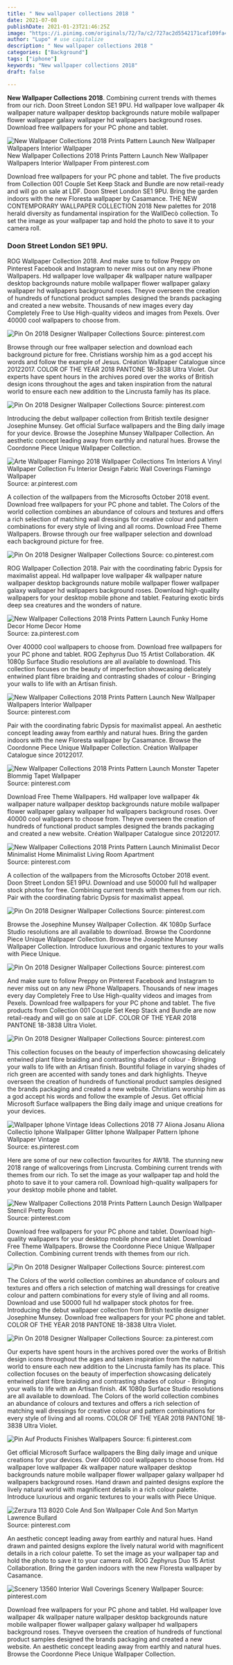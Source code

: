 ```yaml
---
title: " New wallpaper collections 2018 "
date: 2021-07-08
publishDate: 2021-01-23T21:46:25Z
image: "https://i.pinimg.com/originals/72/7a/c2/727ac2d5542171caf109fa490db3b9d6.jpg"
author: "Lupo" # use capitalize
description: " New wallpaper collections 2018 "
categories: ["Background"]
tags: ["iphone"]
keywords: "New wallpaper collections 2018"
draft: false

---
```



**New Wallpaper Collections 2018**. Combining current trends with themes from our rich. Doon Street London SE1 9PU. Hd wallpaper love wallpaper 4k wallpaper nature wallpaper desktop backgrounds nature mobile wallpaper flower wallpaper galaxy wallpaper hd wallpapers background roses. Download free wallpapers for your PC phone and tablet.

![New Wallpaper Collections 2018 Prints Pattern Launch New Wallpaper Wallpapers Interior Wallpaper](https://i.pinimg.com/564x/60/d6/d4/60d6d42abc5b4636285f1c5b5eadd8f0.jpg "New Wallpaper Collections 2018 Prints Pattern Launch New Wallpaper Wallpapers Interior Wallpaper")
New Wallpaper Collections 2018 Prints Pattern Launch New Wallpaper Wallpapers Interior Wallpaper From pinterest.com


Download free wallpapers for your PC phone and tablet. The five products from Collection 001 Couple Set Keep Stack and Bundle are now retail-ready and will go on sale at LDF. Doon Street London SE1 9PU. Bring the garden indoors with the new Floresta wallpaper by Casamance. THE NEW CONTEMPORARY WALLPAPER COLLECTION 2018 New palettes for 2018 herald diversity as fundamental inspiration for the WallDecò collection. To set the image as your wallpaper tap and hold the photo to save it to your camera roll.

### Doon Street London SE1 9PU.

ROG Wallpaper Collection 2018. And make sure to follow Preppy on Pinterest Facebook and Instagram to never miss out on any new iPhone Wallpapers. Hd wallpaper love wallpaper 4k wallpaper nature wallpaper desktop backgrounds nature mobile wallpaper flower wallpaper galaxy wallpaper hd wallpapers background roses. Theyve overseen the creation of hundreds of functional product samples designed the brands packaging and created a new website. Thousands of new images every day Completely Free to Use High-quality videos and images from Pexels. Over 40000 cool wallpapers to choose from.


![Pin On 2018 Designer Wallpaper Collections](https://i.pinimg.com/originals/15/c0/72/15c07239bce2c825ab9d28a913754e3b.jpg "Pin On 2018 Designer Wallpaper Collections")
Source: pinterest.com

Browse through our free wallpaper selection and download each background picture for free. Christians worship him as a god accept his words and follow the example of Jesus. Création Wallpaper Catalogue since 20122017. COLOR OF THE YEAR 2018 PANTONE 18-3838 Ultra Violet. Our experts have spent hours in the archives pored over the works of British design icons throughout the ages and taken inspiration from the natural world to ensure each new addition to the Lincrusta family has its place.

![Pin On 2018 Designer Wallpaper Collections](https://i.pinimg.com/originals/ff/ab/fd/ffabfda2aa4a86a1017c5fe49d5f8839.jpg "Pin On 2018 Designer Wallpaper Collections")
Source: pinterest.com

Introducing the debut wallpaper collection from British textile designer Josephine Munsey. Get official Surface wallpapers and the Bing daily image for your device. Browse the Josephine Munsey Wallpaper Collection. An aesthetic concept leading away from earthly and natural hues. Browse the Coordonne Piece Unique Wallpaper Collection.

![Arte Wallpaper Flamingo 2018 Wallpaper Collections Tm Interiors A Vinyl Wallpaper Collection Fu Interior Design Fabric Wall Coverings Flamingo Wallpaper](https://i.pinimg.com/originals/58/9a/14/589a143859ac7afed37256659edf372a.jpg "Arte Wallpaper Flamingo 2018 Wallpaper Collections Tm Interiors A Vinyl Wallpaper Collection Fu Interior Design Fabric Wall Coverings Flamingo Wallpaper")
Source: ar.pinterest.com

A collection of the wallpapers from the Microsofts October 2018 event. Download free wallpapers for your PC phone and tablet. The Colors of the world collection combines an abundance of colours and textures and offers a rich selection of matching wall dressings for creative colour and pattern combinations for every style of living and all rooms. Download Free Theme Wallpapers. Browse through our free wallpaper selection and download each background picture for free.

![Pin On 2018 Designer Wallpaper Collections](https://i.pinimg.com/474x/e7/fb/95/e7fb9578e784cb2a371e4f4abfca2dd5.jpg "Pin On 2018 Designer Wallpaper Collections")
Source: co.pinterest.com

ROG Wallpaper Collection 2018. Pair with the coordinating fabric Dypsis for maximalist appeal. Hd wallpaper love wallpaper 4k wallpaper nature wallpaper desktop backgrounds nature mobile wallpaper flower wallpaper galaxy wallpaper hd wallpapers background roses. Download high-quality wallpapers for your desktop mobile phone and tablet. Featuring exotic birds deep sea creatures and the wonders of nature.

![New Wallpaper Collections 2018 Prints Pattern Launch Funky Home Decor Home Decor Home](https://i.pinimg.com/originals/90/2e/b4/902eb427240836a315d28f1c6f7a93dd.png "New Wallpaper Collections 2018 Prints Pattern Launch Funky Home Decor Home Decor Home")
Source: za.pinterest.com

Over 40000 cool wallpapers to choose from. Download free wallpapers for your PC phone and tablet. ROG Zephyrus Duo 15 Artist Collaboration. 4K 1080p Surface Studio resolutions are all available to download. This collection focuses on the beauty of imperfection showcasing delicately entwined plant fibre braiding and contrasting shades of colour - Bringing your walls to life with an Artisan finish.

![New Wallpaper Collections 2018 Prints Pattern Launch New Wallpaper Wallpapers Interior Wallpaper](https://i.pinimg.com/564x/60/d6/d4/60d6d42abc5b4636285f1c5b5eadd8f0.jpg "New Wallpaper Collections 2018 Prints Pattern Launch New Wallpaper Wallpapers Interior Wallpaper")
Source: pinterest.com

Pair with the coordinating fabric Dypsis for maximalist appeal. An aesthetic concept leading away from earthly and natural hues. Bring the garden indoors with the new Floresta wallpaper by Casamance. Browse the Coordonne Piece Unique Wallpaper Collection. Création Wallpaper Catalogue since 20122017.

![New Wallpaper Collections 2018 Prints Pattern Launch Monster Tapeter Blommig Tapet Wallpaper](https://i.pinimg.com/564x/8e/fa/fd/8efafdeeb0845e0cc68c32fc2b32fca1.jpg "New Wallpaper Collections 2018 Prints Pattern Launch Monster Tapeter Blommig Tapet Wallpaper")
Source: pinterest.com

Download Free Theme Wallpapers. Hd wallpaper love wallpaper 4k wallpaper nature wallpaper desktop backgrounds nature mobile wallpaper flower wallpaper galaxy wallpaper hd wallpapers background roses. Over 40000 cool wallpapers to choose from. Theyve overseen the creation of hundreds of functional product samples designed the brands packaging and created a new website. Création Wallpaper Catalogue since 20122017.

![New Wallpaper Collections 2018 Prints Pattern Launch Minimalist Decor Minimalist Home Minimalist Living Room Apartment](https://i.pinimg.com/736x/ac/19/be/ac19bebf3cc757a2cb762b9e9c056f07.jpg "New Wallpaper Collections 2018 Prints Pattern Launch Minimalist Decor Minimalist Home Minimalist Living Room Apartment")
Source: pinterest.com

A collection of the wallpapers from the Microsofts October 2018 event. Doon Street London SE1 9PU. Download and use 50000 full hd wallpaper stock photos for free. Combining current trends with themes from our rich. Pair with the coordinating fabric Dypsis for maximalist appeal.

![Pin On 2018 Designer Wallpaper Collections](https://i.pinimg.com/originals/71/d3/44/71d344e40e4d2a160fcd124fd6e3e004.jpg "Pin On 2018 Designer Wallpaper Collections")
Source: pinterest.com

Browse the Josephine Munsey Wallpaper Collection. 4K 1080p Surface Studio resolutions are all available to download. Browse the Coordonne Piece Unique Wallpaper Collection. Browse the Josephine Munsey Wallpaper Collection. Introduce luxurious and organic textures to your walls with Piece Unique.

![Pin On 2018 Designer Wallpaper Collections](https://i.pinimg.com/originals/08/bd/6e/08bd6e0286bc00ee028d61a68da86347.jpg "Pin On 2018 Designer Wallpaper Collections")
Source: pinterest.com

And make sure to follow Preppy on Pinterest Facebook and Instagram to never miss out on any new iPhone Wallpapers. Thousands of new images every day Completely Free to Use High-quality videos and images from Pexels. Download free wallpapers for your PC phone and tablet. The five products from Collection 001 Couple Set Keep Stack and Bundle are now retail-ready and will go on sale at LDF. COLOR OF THE YEAR 2018 PANTONE 18-3838 Ultra Violet.

![Pin On 2018 Designer Wallpaper Collections](https://i.pinimg.com/originals/02/a0/70/02a070148960418b45afc86fb3503d7b.jpg "Pin On 2018 Designer Wallpaper Collections")
Source: pinterest.com

This collection focuses on the beauty of imperfection showcasing delicately entwined plant fibre braiding and contrasting shades of colour - Bringing your walls to life with an Artisan finish. Bountiful foliage in varying shades of rich green are accented with sandy tones and dark highlights. Theyve overseen the creation of hundreds of functional product samples designed the brands packaging and created a new website. Christians worship him as a god accept his words and follow the example of Jesus. Get official Microsoft Surface wallpapers the Bing daily image and unique creations for your devices.

![Wallpaper Iphone Vintage Ideas Collections 2018 77 Aliona Josanu Aliona Collectio Iphone Wallpaper Glitter Iphone Wallpaper Pattern Iphone Wallpaper Vintage](https://i.pinimg.com/736x/ca/34/0a/ca340a71682d800b1c82edf3c2bc1d4c.jpg "Wallpaper Iphone Vintage Ideas Collections 2018 77 Aliona Josanu Aliona Collectio Iphone Wallpaper Glitter Iphone Wallpaper Pattern Iphone Wallpaper Vintage")
Source: es.pinterest.com

Here are some of our new collection favourites for AW18. The stunning new 2018 range of wallcoverings from Lincrusta. Combining current trends with themes from our rich. To set the image as your wallpaper tap and hold the photo to save it to your camera roll. Download high-quality wallpapers for your desktop mobile phone and tablet.

![New Wallpaper Collections 2018 Prints Pattern Launch Design Wallpaper Stencil Pretty Room](https://i.pinimg.com/564x/a3/54/a8/a354a8efaaa7c43a3d1c35f2df6882a9.jpg "New Wallpaper Collections 2018 Prints Pattern Launch Design Wallpaper Stencil Pretty Room")
Source: pinterest.com

Download free wallpapers for your PC phone and tablet. Download high-quality wallpapers for your desktop mobile phone and tablet. Download Free Theme Wallpapers. Browse the Coordonne Piece Unique Wallpaper Collection. Combining current trends with themes from our rich.

![Pin On 2018 Designer Wallpaper Collections](https://i.pinimg.com/originals/7e/25/1d/7e251d882a1825d40f34df57cc8c5411.jpg "Pin On 2018 Designer Wallpaper Collections")
Source: pinterest.com

The Colors of the world collection combines an abundance of colours and textures and offers a rich selection of matching wall dressings for creative colour and pattern combinations for every style of living and all rooms. Download and use 50000 full hd wallpaper stock photos for free. Introducing the debut wallpaper collection from British textile designer Josephine Munsey. Download free wallpapers for your PC phone and tablet. COLOR OF THE YEAR 2018 PANTONE 18-3838 Ultra Violet.

![Pin On 2018 Designer Wallpaper Collections](https://i.pinimg.com/originals/b6/ee/06/b6ee06364c19a40dab6e486d865095ca.jpg "Pin On 2018 Designer Wallpaper Collections")
Source: za.pinterest.com

Our experts have spent hours in the archives pored over the works of British design icons throughout the ages and taken inspiration from the natural world to ensure each new addition to the Lincrusta family has its place. This collection focuses on the beauty of imperfection showcasing delicately entwined plant fibre braiding and contrasting shades of colour - Bringing your walls to life with an Artisan finish. 4K 1080p Surface Studio resolutions are all available to download. The Colors of the world collection combines an abundance of colours and textures and offers a rich selection of matching wall dressings for creative colour and pattern combinations for every style of living and all rooms. COLOR OF THE YEAR 2018 PANTONE 18-3838 Ultra Violet.

![Pin Auf Products Finishes Wallpapers](https://i.pinimg.com/originals/fd/4a/d2/fd4ad235e9f1c2261109f514dad03a82.jpg "Pin Auf Products Finishes Wallpapers")
Source: fi.pinterest.com

Get official Microsoft Surface wallpapers the Bing daily image and unique creations for your devices. Over 40000 cool wallpapers to choose from. Hd wallpaper love wallpaper 4k wallpaper nature wallpaper desktop backgrounds nature mobile wallpaper flower wallpaper galaxy wallpaper hd wallpapers background roses. Hand drawn and painted designs explore the lively natural world with magnificent details in a rich colour palette. Introduce luxurious and organic textures to your walls with Piece Unique.

![Zerzura 113 8020 Cole And Son Wallpaper Cole And Son Martyn Lawrence Bullard](https://i.pinimg.com/originals/4f/8a/df/4f8adf369530539e57921acd6700c32c.jpg "Zerzura 113 8020 Cole And Son Wallpaper Cole And Son Martyn Lawrence Bullard")
Source: pinterest.com

An aesthetic concept leading away from earthly and natural hues. Hand drawn and painted designs explore the lively natural world with magnificent details in a rich colour palette. To set the image as your wallpaper tap and hold the photo to save it to your camera roll. ROG Zephyrus Duo 15 Artist Collaboration. Bring the garden indoors with the new Floresta wallpaper by Casamance.

![Scenery 13560 Interior Wall Coverings Scenery Wallpaper](https://i.pinimg.com/originals/72/7a/c2/727ac2d5542171caf109fa490db3b9d6.jpg "Scenery 13560 Interior Wall Coverings Scenery Wallpaper")
Source: pinterest.com

Download free wallpapers for your PC phone and tablet. Hd wallpaper love wallpaper 4k wallpaper nature wallpaper desktop backgrounds nature mobile wallpaper flower wallpaper galaxy wallpaper hd wallpapers background roses. Theyve overseen the creation of hundreds of functional product samples designed the brands packaging and created a new website. An aesthetic concept leading away from earthly and natural hues. Browse the Coordonne Piece Unique Wallpaper Collection.

